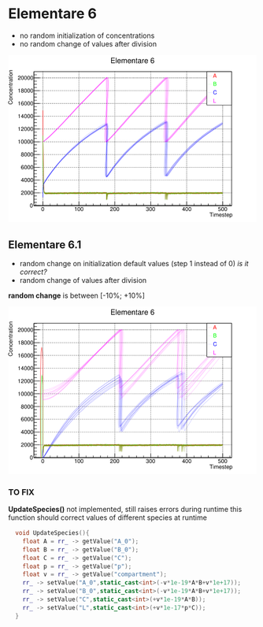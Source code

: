 # Elementare 6 

* no random initialization of concentrations
* no random change of values after division

![graph](elementare_6.png)

## Elementare 6.1
* random change on initialization default values (step 1 instead of 0) _is it correct?_
* random change of values after division

__random change__ is between [-10%; +10%]

![random change](random_change.png)
### TO FIX
__UpdateSpecies()__ not implemented, still raises errors during runtime
this function should correct values of different species at runtime
```c++
  void UpdateSpecies(){
    float A = rr_ -> getValue("A_0");
    float B = rr_ -> getValue("B_0");
    float C = rr_ -> getValue("C");
    float p = rr_ -> getValue("p");
    float v = rr_ -> getValue("compartment");
    rr_ -> setValue("A_0",static_cast<int>(-v*1e-19*A*B+v*1e+17));
    rr_ -> setValue("B_0",static_cast<int>(-v*1e-19*A*B+v*1e+17));
    rr_ -> setValue("C",static_cast<int>(+v*1e-19*A*B));
    rr_ -> setValue("L",static_cast<int>(+v*1e-17*p*C));
  }
```
